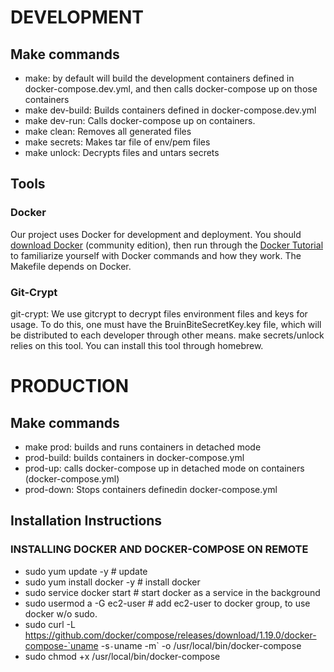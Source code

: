 # DEVELOPMENT
## Make commands
- make: by default will build the development containers defined in
  docker-compose.dev.yml, and then calls docker-compose up on those containers
- make dev-build: Builds containers defined in docker-compose.dev.yml
- make dev-run:  Calls docker-compose up on containers.
- make clean: Removes all generated files
- make secrets: Makes tar file of env/pem files
- make unlock: Decrypts files and untars secrets

## Tools
### Docker
Our project uses Docker for development and deployment.  You should [download
Docker](https://store.docker.com/search?type=edition&offering=community)
(community edition), then run through the [Docker
Tutorial](https://docs.docker.com/get-started/) to familiarize yourself with
Docker commands and how they work.  The Makefile depends on Docker.

### Git-Crypt
git-crypt: We use gitcrypt to decrypt files environment files and keys for
usage. To do this, one must have the BruinBiteSecretKey.key file, which will be
distributed to each developer through other means.  make secrets/unlock relies
on this tool.  You can install this tool through homebrew.

# PRODUCTION
## Make commands
- make prod: builds and runs containers in detached mode
- prod-build: builds containers in docker-compose.yml
- prod-up: calls docker-compose up in detached mode on containers
  (docker-compose.yml)
- prod-down: Stops containers definedin docker-compose.yml

## Installation Instructions
### INSTALLING DOCKER AND DOCKER-COMPOSE ON REMOTE
- sudo yum update -y # update
- sudo yum install docker -y # install docker
- sudo service docker start # start docker as a service in the background
- sudo usermod a -G ec2-user # add ec2-user to docker group, to use docker w/o sudo.
- sudo curl -L
  https://github.com/docker/compose/releases/download/1.19.0/docker-compose-`uname
  -s`-`uname -m` -o /usr/local/bin/docker-compose
- sudo chmod +x /usr/local/bin/docker-compose
